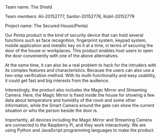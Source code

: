 Team name: The Shield



Team members: Ali-20152777, Sardor-20152778, Kobil-20152779


Project name: The Secured House(Penta)


Our Penta product is the kind of security device that can hold several functions such as face recognition, fingerprint system, keypad system, mobile application and metallic key on it at a time, in terms of securing the door of the house or workplaces. This product enables host users to open the door conveniently with one of the above alternatives.

At the same time, it can also be a real problem to hack for the intruders with its complex features and characteristics. Because the users can also use a two-step verification method. With its multi-functionality and easy usability, it could get fast and big interests from the audience.

Interestingly, the product also includes the Magic Mirror and Streaming Camera. Here, the Magic Mirror is fixed inside the house for showing a few data about temperature and humidity of the room and some other information, while the Smart Camera around the gate can show the current situation or who the person beside the door is.

Importantly, all devices including the Magic Mirror and Streaming Camera are connected to the Raspberry Pi, and they work interactively. We are using Python and JavaScript programming languages to make the product.
